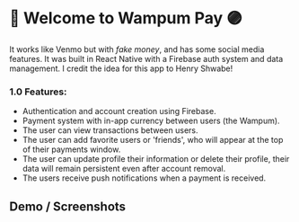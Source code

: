 # 👋 Welcome to Wampum Pay 🟣

It works like Venmo but with _fake money_, and has some social media features. It was built in React Native with a Firebase auth system and data management. I credit the idea for this app to Henry Shwabe!

### 1.0 Features:
- Authentication and account creation using Firebase.
- Payment system with in-app currency between users (the Wampum).
- The user can view transactions between users.
- The user can add favorite users or 'friends', who will appear at the top of their payments window.
- The user can update profile their information or delete their profile, their data will remain persistent even after account removal.
- The users receive push notifications when a payment is received.

## Demo / Screenshots


